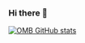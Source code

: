 ### Hi there 👋



[![OMB GitHub stats](https://github-readme-stats.vercel.app/api?username=osmelbrito)](https://github.com/osmelbrito/github-readme-stats)
<!--
**osmelbrito/osmelbrito** is a ✨ _special_ ✨ repository because its `README.md` (this file) appears on your GitHub profile.



Here are some ideas to get you started:

- 🔭 I’m currently working on ...
- 🌱 I’m currently learning ...
- 👯 I’m looking to collaborate on ...
- 🤔 I’m looking for help with ...
- 💬 Ask me about ...
- 📫 How to reach me: ...
- 😄 Pronouns: ...
- ⚡ Fun fact: ...
-->
